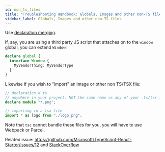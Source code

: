```yaml
---
id: non_ts_files
title: "Troubleshooting Handbook: Globals, Images and other non-TS files"
sidebar_label: Globals, Images and other non-TS files
---
```


Use [declaration merging](https://www.typescriptlang.org/docs/handbook/declaration-merging.html).

If, say, you are using a third party JS script that attaches on to the `window` global, you can extend `Window`:

```ts
declare global {
  interface Window {
    MyVendorThing: MyVendorType
  }
}
```

Likewise if you wish to "import" an image or other non TS/TSX file:

```ts
// declaration.d.ts
// anywhere in your project, NOT the same name as any of your .ts/tsx files
declare module "*.png";

// importing in a tsx file
import * as logo from "./logo.png";
```

Note that `tsc` cannot bundle these files for you, you will have to use Webpack or Parcel.

Related issue: https://github.com/Microsoft/TypeScript-React-Starter/issues/12 and [StackOverflow](https://stackoverflow.com/a/49715468/4216035)
